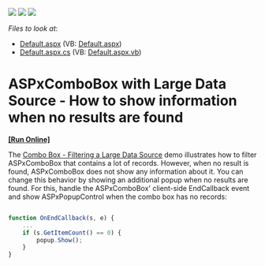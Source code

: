 <!-- default badges list -->
![](https://img.shields.io/endpoint?url=https://codecentral.devexpress.com/api/v1/VersionRange/128532702/13.2.6%2B)
[![](https://img.shields.io/badge/Open_in_DevExpress_Support_Center-FF7200?style=flat-square&logo=DevExpress&logoColor=white)](https://supportcenter.devexpress.com/ticket/details/E5094)
[![](https://img.shields.io/badge/📖_How_to_use_DevExpress_Examples-e9f6fc?style=flat-square)](https://docs.devexpress.com/GeneralInformation/403183)
<!-- default badges end -->
<!-- default file list -->
*Files to look at*:

* [Default.aspx](./CS/WebSite/Default.aspx) (VB: [Default.aspx](./VB/WebSite/Default.aspx))
* [Default.aspx.cs](./CS/WebSite/Default.aspx.cs) (VB: [Default.aspx.vb](./VB/WebSite/Default.aspx.vb))
<!-- default file list end -->
# ASPxComboBox with Large Data Source - How to show information when no results are found
<!-- run online -->
**[[Run Online]](https://codecentral.devexpress.com/e5094/)**
<!-- run online end -->


<p>The <a href="https://demos.devexpress.com/ASPxEditorsDemos/ASPxComboBox/LargeDataSource.aspx"><u>Combo Box - Filtering a Large Data Source</u></a> demo illustrates how to filter ASPxComboBox that contains a lot of records. However, when no result is found, ASPxComboBox does not show any information about it. You can change this behavior by showing an additional popup when no results are found. For this, handle the ASPxComboBox' client-side EndCallback event and show ASPxPopupControl when the combo box has no records:

```js

function OnEndCallback(s, e) {
	...
	if (s.GetItemCount() == 0) {
		popup.Show();
	}
} 

```

 </p>

<br/>



